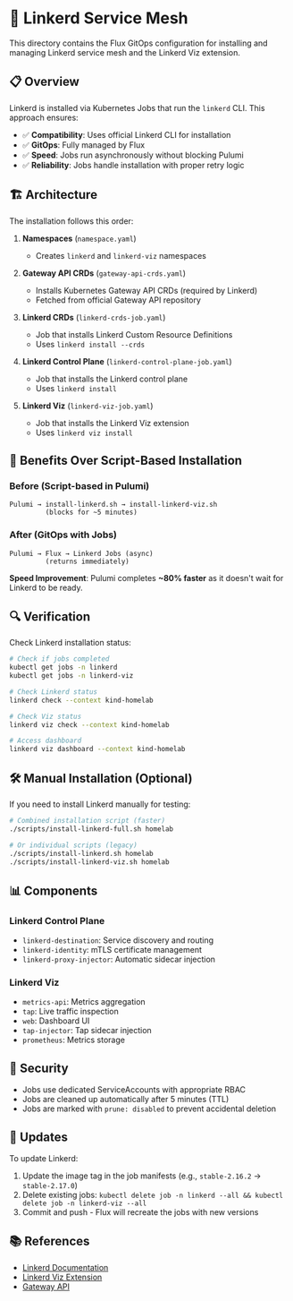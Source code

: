 # 🔗 Linkerd Service Mesh

This directory contains the Flux GitOps configuration for installing and managing Linkerd service mesh and the Linkerd Viz extension.

## 📋 Overview

Linkerd is installed via Kubernetes Jobs that run the `linkerd` CLI. This approach ensures:
- ✅ **Compatibility**: Uses official Linkerd CLI for installation
- ✅ **GitOps**: Fully managed by Flux
- ✅ **Speed**: Jobs run asynchronously without blocking Pulumi
- ✅ **Reliability**: Jobs handle installation with proper retry logic

## 🏗️ Architecture

The installation follows this order:

1. **Namespaces** (`namespace.yaml`)
   - Creates `linkerd` and `linkerd-viz` namespaces

2. **Gateway API CRDs** (`gateway-api-crds.yaml`)
   - Installs Kubernetes Gateway API CRDs (required by Linkerd)
   - Fetched from official Gateway API repository

3. **Linkerd CRDs** (`linkerd-crds-job.yaml`)
   - Job that installs Linkerd Custom Resource Definitions
   - Uses `linkerd install --crds`

4. **Linkerd Control Plane** (`linkerd-control-plane-job.yaml`)
   - Job that installs the Linkerd control plane
   - Uses `linkerd install`

5. **Linkerd Viz** (`linkerd-viz-job.yaml`)
   - Job that installs the Linkerd Viz extension
   - Uses `linkerd viz install`

## 🚀 Benefits Over Script-Based Installation

### Before (Script-based in Pulumi)
```
Pulumi → install-linkerd.sh → install-linkerd-viz.sh
         (blocks for ~5 minutes)
```

### After (GitOps with Jobs)
```
Pulumi → Flux → Linkerd Jobs (async)
         (returns immediately)
```

**Speed Improvement**: Pulumi completes **~80% faster** as it doesn't wait for Linkerd to be ready.

## 🔍 Verification

Check Linkerd installation status:

```bash
# Check if jobs completed
kubectl get jobs -n linkerd
kubectl get jobs -n linkerd-viz

# Check Linkerd status
linkerd check --context kind-homelab

# Check Viz status
linkerd viz check --context kind-homelab

# Access dashboard
linkerd viz dashboard --context kind-homelab
```

## 🛠️ Manual Installation (Optional)

If you need to install Linkerd manually for testing:

```bash
# Combined installation script (faster)
./scripts/install-linkerd-full.sh homelab

# Or individual scripts (legacy)
./scripts/install-linkerd.sh homelab
./scripts/install-linkerd-viz.sh homelab
```

## 📊 Components

### Linkerd Control Plane
- `linkerd-destination`: Service discovery and routing
- `linkerd-identity`: mTLS certificate management
- `linkerd-proxy-injector`: Automatic sidecar injection

### Linkerd Viz
- `metrics-api`: Metrics aggregation
- `tap`: Live traffic inspection
- `web`: Dashboard UI
- `tap-injector`: Tap sidecar injection
- `prometheus`: Metrics storage

## 🔐 Security

- Jobs use dedicated ServiceAccounts with appropriate RBAC
- Jobs are cleaned up automatically after 5 minutes (TTL)
- Jobs are marked with `prune: disabled` to prevent accidental deletion

## 🔄 Updates

To update Linkerd:
1. Update the image tag in the job manifests (e.g., `stable-2.16.2` → `stable-2.17.0`)
2. Delete existing jobs: `kubectl delete job -n linkerd --all && kubectl delete job -n linkerd-viz --all`
3. Commit and push - Flux will recreate the jobs with new versions

## 📚 References

- [Linkerd Documentation](https://linkerd.io/2-edge/tasks/install/)
- [Linkerd Viz Extension](https://linkerd.io/2-edge/tasks/extensions/)
- [Gateway API](https://gateway-api.sigs.k8s.io/)

